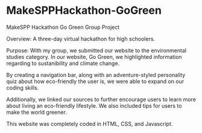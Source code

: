 # MakeSPPHackathon-GoGreen
MakeSPP Hackathon Go Green Group Project

Overview: A three-day virtual hackathon for high schoolers. 

Purpose: With my group, we submitted our website to the environmental studies category. In our website, Go Green, we highlighted information regarding to sustanibility and climate change. 

By creating a navigation bar, along with an adventure-styled personality quiz about how eco-friendly the user is, we were able to expand on our coding skills.

Additionally, we linked our sources to further encourage users to learn more about living an eco-friendly lifestyle. We also included tips for users to make the world
greener. 

This website was completely coded in HTML, CSS, and Javascript.
